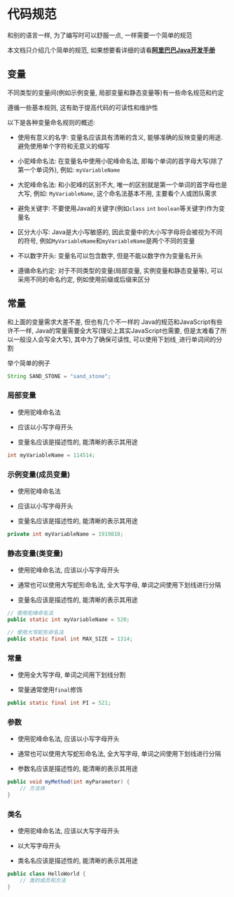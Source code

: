 # 代码规范

和别的语言一样, 为了编写时可以舒服一点, 一样需要一个简单的规范

本文档只介绍几个简单的规范, 如果想要看详细的请看[**阿里巴巴Java开发手册**](https://developer.aliyun.com/ebook/386/read)

## 变量

不同类型的变量间(例如示例变量, 局部变量和静态变量等)有一些命名规范和约定

遵循一些基本规则, 这有助于提高代码的可读性和维护性

以下是各种变量命名规则的概述:

* 使用有意义的名字: 变量名应该具有清晰的含义, 能够准确的反映变量的用途. 避免使用单个字符和无意义的缩写

* 小驼峰命名法: 在变量名中使用小驼峰命名法, 即每个单词的首字母大写(除了第一个单词外), 例如: `myVariableName`

* 大驼峰命名法: 和小驼峰的区别不大, 唯一的区别就是第一个单词的首字母也是大写, 例如: `MyVariableName`, 这个命名法基本不用, 主要看个人或团队需求

* 避免关键字: 不要使用Java的关键字(例如`class` `int` `boolean`等关键字)作为变量名
  
* 区分大小写: Java是大小写敏感的, 因此变量中的大小写字母将会被视为不同的符号, 例如`MyVariableName`和`myVariableName`是两个不同的变量

* 不以数字开头: 变量名可以包含数字, 但是不能以数字作为变量名开头

* 遵循命名约定: 对于不同类型的变量(局部变量, 实例变量和静态变量等), 可以采用不同的命名约定, 例如使用前缀或后缀来区分

## 常量

和上面的变量需求大差不差, 但也有几个不一样的
Java的规范和JavaScript有些许不一样, Java的常量需要全大写(理论上其实JavaScript也需要, 但是太难看了所以一般没人会写全大写), 其中为了确保可读性, 可以使用下划线`_`进行单词间的分割

举个简单的例子

```java
String SAND_STONE = "sand_stone";
```

### 局部变量

* 使用驼峰命名法

* 应该以小写字母开头

* 变量名应该是描述性的, 能清晰的表示其用途

```java
int myVariableName = 114514;
```

### 示例变量(成员变量)

* 使用驼峰命名法

* 应该以小写字母开头

* 变量名应该是描述性的, 能清晰的表示其用途

```java
private int myVariableName = 1919810;
```

### 静态变量(类变量)

* 使用驼峰命名法, 应该以小写字母开头

* 通常也可以使用大写蛇形命名法, 全大写字母, 单词之间使用下划线进行分隔

* 变量名应该是描述性的, 能清晰的表示其用途

```java
// 使用驼峰命名法
public static int myVariableName = 520;

// 使用大写蛇形命名法
public static final int MAX_SIZE = 1314;
```

### 常量
* 使用全大写字母, 单词之间用下划线分割

* 常量通常使用`final`修饰

```java
public static final int PI = 521;
```

### 参数

* 使用驼峰命名法, 应该以小写字母开头

* 通常也可以使用大写蛇形命名法, 全大写字母, 单词之间使用下划线进行分隔

* 参数名应该是描述性的, 能清晰的表示其用途

```java
public void myMethod(int myParameter) {
	// 方法体
}
```

### 类名

* 使用驼峰命名法, 应该以大写字母开头

* 以大写字母开头

* 类名名应该是描述性的, 能清晰的表示其用途

```java
public class HelloWorld {
	// 类的成员和方法
}
```